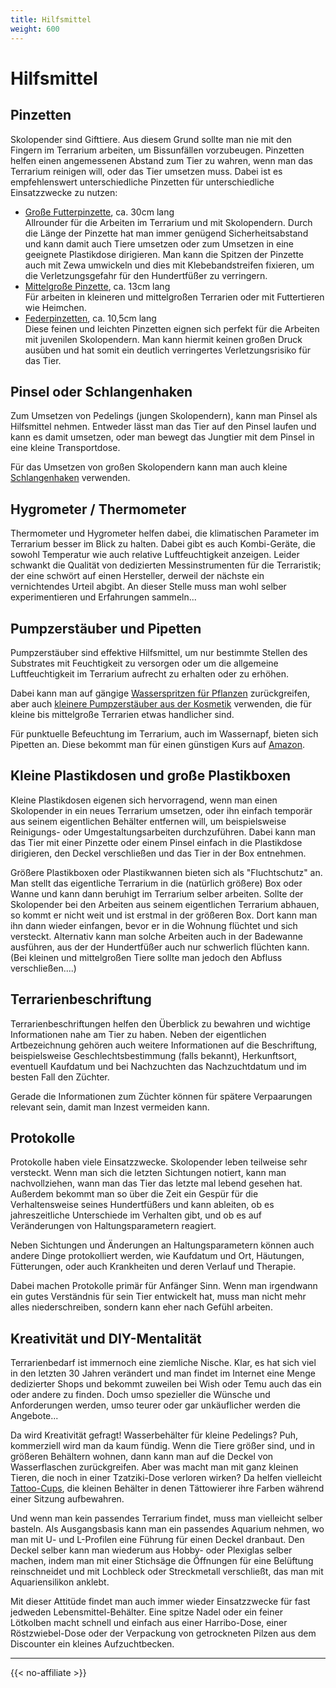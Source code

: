 ```yaml
---
title: Hilfsmittel
weight: 600
---
```


# Hilfsmittel

## Pinzetten

Skolopender sind Gifttiere. Aus diesem Grund sollte man nie mit den Fingern im Terrarium arbeiten, um Bissunfällen vorzubeugen. Pinzetten helfen einen angemessenen Abstand zum Tier zu wahren, wenn man das Terrarium reinigen will, oder das Tier umsetzen muss. Dabei ist es empfehlenswert unterschiedliche Pinzetten für unterschiedliche Einsatzzwecke zu nutzen:

- [Große Futterpinzette](https://www.ms-reptilien.de/zubehoer/instrumente/pinzetten-zangen/5164/pinzette-gross?c=577), ca. 30cm lang  
Allrounder für die Arbeiten im Terrarium und mit Skolopendern. Durch die Länge der Pinzette hat man immer genügend Sicherheitsabstand und kann damit auch Tiere umsetzen oder zum Umsetzen in eine geeignete Plastikdose dirigieren. Man kann die Spitzen der Pinzette auch mit Zewa umwickeln und dies mit Klebebandstreifen fixieren, um die Verletzungsgefahr für den Hundertfüßer zu verringern.
- [Mittelgroße Pinzette](https://maskmedicare.de/anatomische-pinzette-13cm-gerade-geriefte-maulflaechen/104592), ca. 13cm lang  
Für arbeiten in kleineren und mittelgroßen Terrarien oder mit Futtertieren wie Heimchen.
- [Federpinzetten](https://www.amazon.de/dp/B096123QKG?psc=1&ref=ppx_yo2ov_dt_b_product_details), ca. 10,5cm lang  
Diese feinen und leichten Pinzetten eignen sich perfekt für die Arbeiten mit juvenilen Skolopendern. Man kann hiermit keinen großen Druck ausüben und hat somit ein deutlich verringertes Verletzungsrisiko für das Tier. 

## Pinsel oder Schlangenhaken

Zum Umsetzen von Pedelings (jungen Skolopendern), kann man Pinsel als Hilfsmittel nehmen. Entweder lässt man das Tier auf den Pinsel laufen und kann es damit umsetzen, oder man bewegt das Jungtier mit dem Pinsel in eine kleine Transportdose.

Für das Umsetzen von großen Skolopendern kann man auch kleine [Schlangenhaken](https://www.ms-reptilien.de/zubehoer/instrumente/haken-greifer/3871/pocket-hook?c=708) verwenden.

## Hygrometer / Thermometer

Thermometer und Hygrometer helfen dabei, die klimatischen Parameter im Terrarium besser im Blick zu halten. Dabei gibt es auch Kombi-Geräte, die sowohl Temperatur wie auch relative Luftfeuchtigkeit anzeigen. Leider schwankt die Qualität von dedizierten Messinstrumenten für die Terraristik; der eine schwört auf einen Hersteller, derweil der nächste ein vernichtendes Urteil abgibt. An dieser Stelle muss man wohl selber experimentieren und Erfahrungen sammeln...

## Pumpzerstäuber und Pipetten

Pumpzerstäuber sind effektive Hilfsmittel, um nur bestimmte Stellen des Substrates mit Feuchtigkeit zu versorgen oder um die allgemeine Luftfeuchtigkeit im Terrarium aufrecht zu erhalten oder zu erhöhen.

Dabei kann man auf gängige [Wasserspritzen für Pflanzen](https://www.amazon.de/Spr%C3%BChflasche-Gartenspritze-Handspr%C3%BCher-Pflanzenschutz-Verstellbare/dp/B006PG6BHE/ref=sr_1_7?keywords=spr%C3%BChflasche&qid=1698139654&sr=8-7) zurückgreifen, aber auch [kleinere Pumpzerstäuber aus der Kosmetik](https://www.amazon.de/VBS-Gro%C3%9Fhandelspackung-Pumpzerst%C3%A4uber-Parf%C3%BCmzerst%C3%A4uber-Schrauspr%C3%BChkopf/dp/B01BY8G2T4/ref=sr_1_15?__mk_de_DE=%C3%85M%C3%85%C5%BD%C3%95%C3%91&crid=1366A9T71I12Y&keywords=pumpzerst%C3%A4uber+100ml&qid=1698139695&sprefix=pumpzerst%C3%A4uber+100ml%2Caps%2C84&sr=8-15) verwenden, die für kleine bis mittelgroße Terrarien etwas handlicher sind.

Für punktuelle Befeuchtung im Terrarium, auch im Wassernapf, bieten sich Pipetten an. Diese bekommt man für einen günstigen Kurs auf [Amazon](https://www.amazon.de/dp/B0C81GB4SR?th=1).

## Kleine Plastikdosen und große Plastikboxen

Kleine Plastikdosen eigenen sich hervorragend, wenn man einen Skolopender in ein neues Terrarium umsetzen, oder ihn einfach temporär aus seinem eigentlichen Behälter entfernen will, um beispielsweise Reinigungs- oder Umgestaltungsarbeiten durchzuführen. Dabei kann man das Tier mit einer Pinzette oder einem Pinsel einfach in die Plastikdose dirigieren, den Deckel verschließen und das Tier in der Box entnehmen.

Größere Plastikboxen oder Plastikwannen bieten sich als "Fluchtschutz" an. Man stellt das eigentliche Terrarium in die (natürlich größere) Box oder Wanne und kann dann beruhigt im Terrarium selber arbeiten. Sollte der Skolopender bei den Arbeiten aus seinem eigentlichen Terrarium abhauen, so kommt er nicht weit und ist erstmal in der größeren Box. Dort kann man ihn dann wieder einfangen, bevor er in die Wohnung flüchtet und sich versteckt. Alternativ kann man solche Arbeiten auch in der Badewanne ausführen, aus der der Hundertfüßer auch nur schwerlich flüchten kann. (Bei kleinen und mittelgroßen Tiere sollte man jedoch den Abfluss verschließen....)

## Terrarienbeschriftung

Terrarienbeschriftungen helfen den Überblick zu bewahren und wichtige Informationen nahe am Tier zu haben. Neben der eigentlichen Artbezeichnung gehören auch weitere Informationen auf die Beschriftung, beispielsweise Geschlechtsbestimmung (falls bekannt), Herkunftsort, eventuell Kaufdatum und bei Nachzuchten das Nachzuchtdatum und im besten Fall den Züchter.

Gerade die Informationen zum Züchter können für spätere Verpaarungen relevant sein, damit man Inzest vermeiden kann.

## Protokolle

Protokolle haben viele Einsatzzwecke. Skolopender leben teilweise sehr versteckt. Wenn man sich die letzten Sichtungen notiert, kann man nachvollziehen, wann man das Tier das letzte mal lebend gesehen hat. Außerdem bekommt man so über die Zeit ein Gespür für die Verhaltensweise seines Hundertfüßers und kann ableiten, ob es jahreszeitliche Unterschiede im Verhalten gibt, und ob es auf Veränderungen von Haltungsparametern reagiert.  

Neben Sichtungen und Änderungen an Haltungsparametern können auch andere Dinge protokolliert werden, wie Kaufdatum und Ort, Häutungen, Fütterungen, oder auch Krankheiten und deren Verlauf und Therapie.

Dabei machen Protokolle primär für Anfänger Sinn. Wenn man irgendwann ein gutes Verständnis für sein Tier entwickelt hat, muss man nicht mehr alles niederschreiben, sondern kann eher nach Gefühl arbeiten.

## Kreativität und DIY-Mentalität

Terrarienbedarf ist immernoch eine ziemliche Nische. Klar, es hat sich viel in den letzten 30 Jahren verändert und man findet im Internet eine Menge dedizierter Shops und bekommt zuweilen bei Wish oder Temu auch das ein oder andere zu finden. Doch umso spezieller die Wünsche und Anforderungen werden, umso teurer oder gar unkäuflicher werden die Angebote...

Da wird Kreativität gefragt! Wasserbehälter für kleine Pedelings? Puh, kommerziell wird man da kaum fündig. Wenn die Tiere größer sind, und in größeren Behältern wohnen, dann kann man auf die Deckel von Wasserflaschen zurückgreifen. Aber was macht man mit ganz kleinen Tieren, die noch in einer Tzatziki-Dose verloren wirken? Da helfen vielleicht [Tattoo-Cups](https://www.amazon.de/gp/product/B08XW6F1PZ/), die kleinen Behälter in denen Tättowierer ihre Farben während einer Sitzung aufbewahren.

Und wenn man kein passendes Terrarium findet, muss man vielleicht selber basteln. Als Ausgangsbasis kann man ein passendes Aquarium nehmen, wo man mit U- und L-Profilen eine Führung für einen Deckel dranbaut. Den Deckel selber kann man wiederum aus Hobby- oder Plexiglas selber machen, indem man mit einer Stichsäge die Öffnungen für eine Belüftung reinschneidet und mit Lochbleck oder Streckmetall verschließt, das man mit Aquariensilikon anklebt.  

Mit dieser Attitüde findet man auch immer wieder Einsatzzwecke für fast jedweden Lebensmittel-Behälter. Eine spitze Nadel oder ein feiner Lötkolben macht schnell und einfach aus einer Harribo-Dose, einer Röstzwiebel-Dose oder der Verpackung von getrockneten Pilzen aus dem Discounter ein kleines Aufzuchtbecken. 

---
{{< no-affiliate >}}
